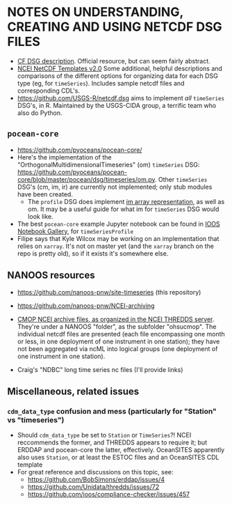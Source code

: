 # NOTES ON UNDERSTANDING, CREATING AND USING NETCDF DSG FILES

- [CF DSG description](http://cfconventions.org/Data/cf-conventions/cf-conventions-1.6/build/cf-conventions.html#discrete-sampling-geometries). Official resource, but can seem fairly abstract.
- [NCEI NetCDF Templates v2.0](https://www.nodc.noaa.gov/data/formats/netcdf/v2.0/) Some additional, helpful descriptions and comparisons of the different options for organizing data for each DSG type (eg, for `timeSeries`). Includes sample netcdf files and corresponding CDL's.
- https://github.com/USGS-R/netcdf.dsg aims to implement *all* `timeSeries` DSG's, in R. Maintained by the USGS-CIDA group, a terrific team who also do Python.

## `pocean-core`

- https://github.com/pyoceans/pocean-core/
- Here's the implementation of the "OrthogonalMultidimensionalTimeseries" (om) `timeSeries` DSG: https://github.com/pyoceans/pocean-core/blob/master/pocean/dsg/timeseries/om.py. Other `timeSeries` DSG's (cm, im, ir) are currently not implemented; only stub modules have been created.
    - The `profile` DSG does implement [im array representation](https://github.com/pyoceans/pocean-core/blob/master/pocean/dsg/profile/im.py), as well as om. It may be a useful guide for what im for `timeSeries` DSG would look like.
- The best `pocean-core` example Jupyter notebook can be found in [IOOS Notebook Gallery](http://ioos.github.io/notebooks_demos/notebooks/2018-02-27-pocean-timeSeries-demo/), for `timeSeriesProfile`
- Filipe says that Kyle Wilcox may be working on an implementation that relies on `xarray`. It's not on master yet (and the `xarray` branch on the repo is pretty old), so if it exists it's somewhere else.


## NANOOS resources

- https://github.com/nanoos-pnw/site-timeseries (this repository)
- https://github.com/nanoos-pnw/NCEI-archiving

- [CMOP NCEI archive files, as organized in the NCEI THREDDS server](https://data.nodc.noaa.gov/thredds/catalog/ioos/nanoos/catalog.html). They're under a NANOOS "folder", as the subfolder "ohsucmop". The individual netcdf files are presented (each file encompassing one month or less, in one deployment of one instrument in one station); they have not been aggregated via ncML into logical groups (one deployment of one instrument in one station).
- Craig's "NDBC" long time series nc files (I'll provide links)


## Miscellaneous, related issues

### `cdm_data_type` confusion and mess (particularly for "Station" vs "timeseries")
- Should `cdm_data_type` be set to `Station` or `TimeSeries`?! NCEI reccommends the former, and THREDDS appears to require it; but ERDDAP and pocean-core the latter, effectively. OceanSITES apparently also uses `Station`, or at least the ESTOC files and an OceanSITES CDL template
- For great reference and discussions on this topic, see:
    - https://github.com/BobSimons/erddap/issues/4
    - https://github.com/Unidata/thredds/issues/72
    - https://github.com/ioos/compliance-checker/issues/457
